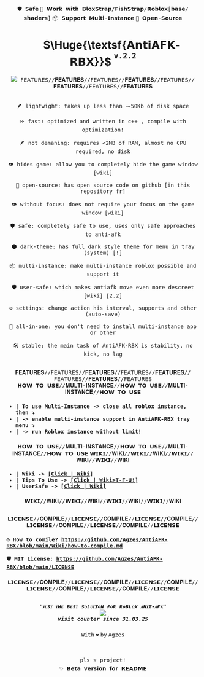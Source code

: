 
<div align="center"><kbd></kbd> <kbd>🛡️ 𝗦𝗮𝗳𝗲</kbd> <kbd>🚀 𝗪𝗼𝗿𝗸 𝘄𝗶𝘁𝗵 𝗕𝗹𝗼𝘅𝗦𝘁𝗿𝗮𝗽/𝗙𝗶𝘀𝗵𝗦𝘁𝗿𝗮𝗽/𝗥𝗼𝗯𝗹𝗼𝘅[𝗯𝗮𝘀𝗲/𝘀𝗵𝗮𝗱𝗲𝗿𝘀]</kbd> <kbd>📦 𝗦𝘂𝗽𝗽𝗼𝗿𝘁 𝗠𝘂𝗹𝘁𝗶-𝗜𝗻𝘀𝘁𝗮𝗻𝗰𝗲</kbd> <kbd>📂 𝗢𝗽𝗲𝗻-𝗦𝗼𝘂𝗿𝗰𝗲</kbd> <kbd></kbd> </div>
<h1 align="center">&nbsp;&nbsp;&nbsp;&nbsp;&nbsp;&nbsp; $\Huge{\textsf{𝗔𝗻𝘁𝗶𝗔𝗙𝗞-𝗥𝗕𝗫}}$ <sup><sup><kbd>v.2.2</kbd></sup></sup></h1>
<div align="center">

<kbd>
<kbd><img width="auto" height="auto" src="https://github.com/user-attachments/assets/863d5cfb-efa3-40c0-b9e9-d3827e16489b"> </kbd>
<kbd> 𝖥𝖤𝖠𝖳𝖴𝖱𝖤𝖲//𝐅𝐄𝐀𝐓𝐔𝐑𝐄𝐒//𝖥𝖤𝖠𝖳𝖴𝖱𝖤𝖲//𝐅𝐄𝐀𝐓𝐔𝐑𝐄𝐒//𝖥𝖤𝖠𝖳𝖴𝖱𝖤𝖲//𝐅𝐄𝐀𝐓𝐔𝐑𝐄𝐒//𝖥𝖤𝖠𝖳𝖴𝖱𝖤𝖲//𝐅𝐄𝐀𝐓𝐔𝐑𝐄𝐒  <br><br><br> 
🪶 lightwight: takes up less than ⁓50Kb of disk space <br> <br> 
⏩ fast: optimized and written in c++ , compile with optimization!<br> <br> 
🪶 not demaning: requires <2MB of RAM, almost no CPU required, no disk <br> <br> 
👁️ hides game: allow you to completely hide the game window [wiki]     <br> <br> 
📂 open-source: has open source code on github [in this repository fr] <br> <br> 
👁️ without focus: does not require your focus on the game window [wiki]<br> <br> 
🛡️ safe: completely safe to use, uses only safe approaches to anti-afk <br> <br> 
🌑 dark-theme: has full dark style theme for menu in tray (system) [!] <br> <br> 
📦 multi-instance: make multi-instance roblox possible and support it  <br> <br> 
🛡️ user-safe: which makes antiafk move even more descreet [wiki] [2.2] <br> <br>
⚙️ settings: change action his interval, supports and other (auto-save)<br> <br>
🚀 all-in-one: you don't need to install multi-instance app or other   <br> <br>
🛠️ stable: the main task of AntiAFK-RBX is stability, no kick, no lag  <br> <br>
<br>𝐅𝐄𝐀𝐓𝐔𝐑𝐄𝐒//𝖥𝖤𝖠𝖳𝖴𝖱𝖤𝖲//𝐅𝐄𝐀𝐓𝐔𝐑𝐄𝐒//𝖥𝖤𝖠𝖳𝖴𝖱𝖤𝖲//𝐅𝐄𝐀𝐓𝐔𝐑𝐄𝐒//𝖥𝖤𝖠𝖳𝖴𝖱𝖤𝖲//𝐅𝐄𝐀𝐓𝐔𝐑𝐄𝐒//𝖥𝖤𝖠𝖳𝖴𝖱𝖤𝖲</kbd>
</kbd></div>


<div align="center"><kbd align="left">
𝗛𝗢𝗪 𝗧𝗢 𝗨𝗦𝗘//𝐌𝐔𝐋𝐓𝐈-𝐈𝐍𝐒𝐓𝐀𝐍𝐂𝐄//𝗛𝗢𝗪 𝗧𝗢 𝗨𝗦𝗘//𝐌𝐔𝐋𝐓𝐈-𝐈𝐍𝐒𝐓𝐀𝐍𝐂𝐄//𝗛𝗢𝗪 𝗧𝗢 𝗨𝗦𝗘<h4> </h4>
<h4>

* | To use Multi-Instance -> close all roblox instance, then ⤵ <br>
* | -> enable multi-instance support in AntiAFK-RBX tray menu ⤵  <br>
* | -> run Roblox instance without limit! <br>
</h4><h3></h3>
𝗛𝗢𝗪 𝗧𝗢 𝗨𝗦𝗘//𝐌𝐔𝐋𝐓𝐈-𝐈𝐍𝐒𝐓𝐀𝐍𝐂𝐄//𝗛𝗢𝗪 𝗧𝗢 𝗨𝗦𝗘//𝐌𝐔𝐋𝐓𝐈-𝐈𝐍𝐒𝐓𝐀𝐍𝐂𝐄//𝗛𝗢𝗪 𝗧𝗢 𝗨𝗦𝗘</kbd>



<kbd align="left">
𝗪𝗜𝗞𝗜//𝐖𝐈𝐊𝐈//𝗪𝗜𝗞𝗜//𝐖𝐈𝐊𝐈//𝗪𝗜𝗞𝗜//𝐖𝐈𝐊𝐈//𝗪𝗜𝗞𝗜//𝐖𝐈𝐊𝐈<h4> </h4>
<h4>

* | Wiki -> [[Click | Wiki]](https://github.com/Agzes/AntiAFK-RBX/wiki) <br>
* | Tips To Use -> [[Click | Wiki>T-F-U!]](https://github.com/Agzes/AntiAFK-RBX/wiki/Tips-For-Use) <br>
* | UserSafe -> [[Click | Wiki]](https://github.com/Agzes/AntiAFK-RBX/wiki/User%E2%80%90Safe-mode) <br>
</h4><h3></h3>
𝗪𝗜𝗞𝗜//𝐖𝐈𝐊𝐈//𝗪𝗜𝗞𝗜//𝐖𝐈𝐊𝐈//𝗪𝗜𝗞𝗜//𝐖𝐈𝐊𝐈//𝗪𝗜𝗞𝗜//𝐖𝐈𝐊𝐈</kbd>
<h2 align="center">  </h2>

<div align="center"><kbd align="left">
𝗟𝗜𝗖𝗘𝗡𝗦𝗘//𝐂𝐎𝐌𝐏𝐈𝐋𝐄//𝗟𝗜𝗖𝗘𝗡𝗦𝗘//𝐂𝐎𝐌𝐏𝐈𝐋𝐄//𝗟𝗜𝗖𝗘𝗡𝗦𝗘//𝐂𝐎𝐌𝐏𝐈𝐋𝐄//𝗟𝗜𝗖𝗘𝗡𝗦𝗘//𝐂𝐎𝐌𝐏𝐈𝐋𝐄//𝗟𝗜𝗖𝗘𝗡𝗦𝗘//𝐂𝐎𝐌𝐏𝐈𝐋𝐄//𝗟𝗜𝗖𝗘𝗡𝗦𝗘<h4> </h4>
<h4>

⚙️ How to comile? <a url="https://github.com/Agzes/AntiAFK-RBX/blob/main/Wiki/how-to-compile.md">https://github.com/Agzes/AntiAFK-RBX/blob/main/Wiki/how-to-compile.md</a> <br><br>
🛡️ MIT License: <a url="https://github.com/Agzes/AntiAFK-RBX/blob/main/LICENSE"> https://github.com/Agzes/AntiAFK-RBX/blob/main/LICENSE</a>
</h4><h3></h3>
𝗟𝗜𝗖𝗘𝗡𝗦𝗘//𝐂𝐎𝐌𝐏𝐈𝐋𝐄//𝗟𝗜𝗖𝗘𝗡𝗦𝗘//𝐂𝐎𝐌𝐏𝐈𝐋𝐄//𝗟𝗜𝗖𝗘𝗡𝗦𝗘//𝐂𝐎𝐌𝐏𝐈𝐋𝐄//𝗟𝗜𝗖𝗘𝗡𝗦𝗘//𝐂𝐎𝐌𝐏𝐈𝐋𝐄//𝗟𝗜𝗖𝗘𝗡𝗦𝗘//𝐂𝐎𝐌𝐏𝐈𝐋𝐄//𝗟𝗜𝗖𝗘𝗡𝗦𝗘</kbd>

<h2 align="center">  </h2>

<h5 align="center">  <kbd>"ᴊᴜsᴛ ᴛʜᴇ ʙᴇsᴛ sᴏʟᴜᴛɪᴏɴ ғᴏʀ ʀᴏʙʟᴏx ᴀɴᴛɪ-ᴀғᴋ" </kbd> <br> <img width="auto" height="auto" src="https://visit-counter.vercel.app/counter.png?page=github.com%2FAgzes-ANTIAFK-RBX-v2-2&s=40&c=e2231a&bg=00000000&no=2&ff=digi&tb=&ta="> <br>
<kbd>visit counter since 31.03.25 </kbd> </h5>


<div align="center"> <kbd>With</kbd> <kbd>❤️</kbd> <kbd>by</kbd> <kbd>Agzes</kbd> </div>


<!-- https://github.com/user-attachments/assets/2ecd83fb-2455-428d-ae77-116667c3dd93
https://github.com/user-attachments/assets/58638b1b-14c7-4cd7-adb3-b52651c48754
https://github.com/user-attachments/assets/1f990133-a922-424f-ab9a-2f9fe94f5236 -->


<br><br>
<kbd>pls ⭐ project!</kbd><br>
<kbd>✨ 𝗕𝗲𝘁𝗮 𝘃𝗲𝗿𝘀𝗶𝗼𝗻 𝗳𝗼𝗿 𝗥𝗘𝗔𝗗𝗠𝗘</kbd>
